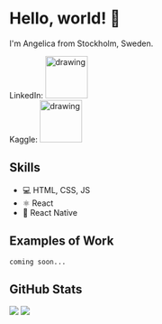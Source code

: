 # Hello, world! 👋

I'm Angelica from Stockholm, Sweden.

LinkedIn: <a href="https://www.linkedin.com/in/angelica-gardner/"><img src="https://res.cloudinary.com/importdata/image/upload/v1595012354/linkedin_t9qiwy.png" alt="drawing" width="75"/></a><br />
Kaggle: <a href="https://www.kaggle.com/angelicahjelmgardner"><img src="https://res.cloudinary.com/importdata/image/upload/v1595012924/kaggle_ksaktb.png" alt="drawing" width="75"/></a>

## Skills
* 💻 HTML, CSS, JS
* ⚛ React
* 📱 React Native

## Examples of Work

```
coming soon...
```

<!--
**angelicagardner/angelicagardner** is a ✨ _special_ ✨ repository because its `README.md` (this file) appears on your GitHub profile.

[![dev.to badge](https://img.shields.io/badge/LinkedIn-angelicagardner-blue?style=flat&logo=linkedin)](https://www.linkedin.com/in/angelica-gardner/) ![dev.to badge](https://img.shields.io/badge/-macOS-black?style=flat&logo=apple) ![dev.to badge](https://img.shields.io/badge/-iOS-black?style=flat&logo=apple)

https://img.shields.io/badge/LinkedIn-0077B5?style=for-the-badge&logo=linkedin&logoColor=white

Here are some ideas to get you started:

- 🔭 I’m currently working on ...
- 🌱 I’m currently learning ...
- 👯 I’m looking to collaborate on ...
- 🤔 I’m looking for help with ...
- 💬 Ask me about ...
- 📫 How to reach me: ...
- 😄 Pronouns: ...
- ⚡ Fun fact: ...
-->

## GitHub Stats

<img src="https://github-readme-stats.vercel.app/api?username=angelicagardner&count_private=true&show_icons=true&include_all_commits=true&hide_border=true&hide_title=true" />

<img src="https://github-readme-stats.vercel.app/api/top-langs/?username=angelicagardner&show_icons=true&title_color=000000&icon_color=2A75CF&text_color=000000&bg_color=ffffff">
